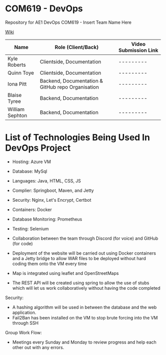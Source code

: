 # COM619 - DevOps
Repository for AE1 DevOps COM619 - Insert Team Name Here

[Wiki](https://github.com/willsephton/devops/wiki/Home)

| Name    | Role (Client/Back) | Video Submission Link |
| -------- | ------- | ------- |
| Kyle Roberts  | Clientside, Documentation    | --------- |
| Quinn Toye | Clientside, Documentation     | --------- |
| Iona Pitt    | Backend, Documentation & GitHub repo Organisation    | --------- |
| Blaise Tyree    | Backend, Documentation    | --------- |
| William Sephton  | Backend, Documentation    | --------- |

# List of Technologies Being Used In DevOps Project
- Hosting: Azure VM
- Database: MySql
- Languages: Java, HTML, CSS, JS
- Complier: Springboot, Maven, and Jetty
- Security: Nginx, Let's Encrypt, Certbot
- Containers: Docker
- Database Monitoring: Prometheus
- Testing: Selenium


- Collaboration between the team through Discord (for voice) and GitHub (for code)
- Deployment of the website will be carried out using Docker containers and a Jetty bridge to allow WAR files to be deployed without hard coding them onto the VM every time
- Map is integrated using leaflet and OpenStreetMaps
- The REST API will be created using spring to allow the use of stubs which will let us work collaboratively without having the code completed

Security:
- A hashing algorithm will be used in between the database and the web application.
- Fail2Ban has been installed on the VM to stop brute forcing into the VM through SSH

Group Work Flow: 
- Meetings every Sunday and Monday to review progress and help each other out with any errors.
